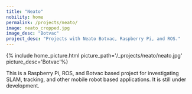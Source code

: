 ```yaml
---
title: "Neato"
nobility: home
permalink: /projects/neato/
image: neato_cropped.jpg
image_desc: "Botvac"
project_desc: "Projects with Neato Botvac, Raspberry Pi, and ROS."
---
```


{% include home_picture.html picture_path='/_projects/neato/neato.jpg' picture_desc='Botvac'%}

This is a Raspberry Pi, ROS, and Botvac based project for investigating SLAM, tracking, and other mobile robot based
applications.
It is still under development.
